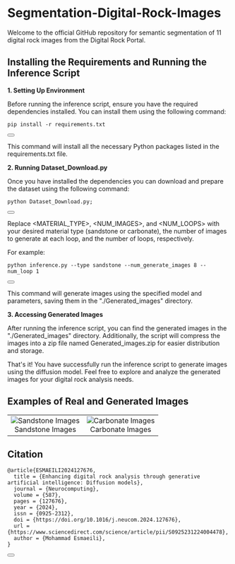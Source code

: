 # Segmentation-Digital-Rock-Images
Welcome to the official GitHub repository for semantic segmentation of 11 digital rock images from the Digital Rock Portal.

## Installing the Requirements and Running the Inference Script
**1. Setting Up Environment**

Before running the inference script, ensure you have the required dependencies installed. You can install them using the following command:

<div id="codeSnippet">
  <pre><code>pip install -r requirements.txt</code></pre>
  <button onclick="copyCode('pip install -r requirements.txt')"></button>
</div>

This command will install all the necessary Python packages listed in the requirements.txt file.

**2. Running Dataset_Download.py**

Once you have installed the dependencies you can download and prepare the dataset using the following command:

<div id="codeSnippet">
  <pre><code>python Dataset_Download.py;</code></pre>
  <button onclick="copyCode('python inference.py --type &lt;MATERIAL_TYPE&gt; --num_generate_images &lt;NUM_IMAGES&gt; --num_loop &lt;NUM_LOOPS&gt;')"></button>
</div>

Replace <MATERIAL_TYPE>, <NUM_IMAGES>, and <NUM_LOOPS> with your desired material type (sandstone or carbonate), the number of images to generate at each loop, and the number of loops, respectively.

For example:

<div id="codeSnippet">
  <pre><code>python inference.py --type sandstone --num_generate_images 8 --num_loop 1</code></pre>
  <button onclick="copyCode('python inference.py --type sandstone --num_generate_images 8 --num_loop 1')"></button>
</div>

This command will generate images using the specified model and parameters, saving them in the "./Generated_images" directory.

**3. Accessing Generated Images**

After running the inference script, you can find the generated images in the "./Generated_images" directory. Additionally, the script will compress the images into a zip file named Generated_images.zip for easier distribution and storage.

That's it! You have successfully run the inference script to generate images using the diffusion model. Feel free to explore and analyze the generated images for your digital rock analysis needs.

## Examples of Real and Generated Images

<table align="center">
  <tr>
    <td style="text-align: center;">
      <div>
        <img src="Images/8.png" alt="Sandstone Images">
        <figcaption>Sandstone Images</figcaption>
      </div>
    </td>
    <td style="text-align: center;">
      <div>
        <img src="Images/9.png" alt="Carbonate Images">
        <figcaption>Carbonate Images</figcaption>
      </div>
    </td>
  </tr>
</table>

## Citation

<div id="citation">
  <pre><code>@article{ESMAEILI2024127676,
  title = {Enhancing digital rock analysis through generative artificial intelligence: Diffusion models},
  journal = {Neurocomputing},
  volume = {587},
  pages = {127676},
  year = {2024},
  issn = {0925-2312},
  doi = {https://doi.org/10.1016/j.neucom.2024.127676},
  url = {https://www.sciencedirect.com/science/article/pii/S0925231224004478},
  author = {Mohammad Esmaeili},
}</code></pre>
  <button onclick="copyCitation()"></button>
</div>
